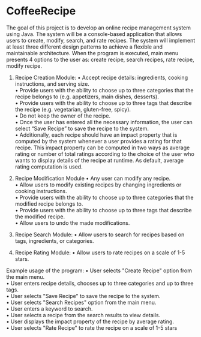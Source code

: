 # CoffeeRecipe
The goal of this project is to develop an online recipe management system using Java. The system will be a console-based application that allows users to create, modify, search, and rate recipes. The system will implement at least three different design patterns to achieve a flexible and maintainable architecture. When the program is executed, main menu presents 4 options to the user as: create recipe, search recipes, rate recipe, modify recipe.  

1. Recipe Creation Module:
• Accept recipe details: ingredients, cooking instructions, and serving size.  
• Provide users with the ability to choose up to three categories that the recipe belongs to (e.g. appetizers, main dishes, desserts).  
• Provide users with the ability to choose up to three tags that describe the recipe (e.g. vegetarian, gluten-free, spicy).  
• Do not keep the owner of the recipe.   
• Once the user has entered all the necessary information, the user can select “Save Recipe” to save the recipe to the system.  
• Additionally, each recipe should have an impact property that is computed by the system whenever a user provides a rating for that recipe. This impact property can be computed in two ways as average rating or number of total ratings according to the choice of the user who wants to display details of the recipe at runtime. As default, average rating computation is used.

2. Recipe Modification Module 
• Any user can modify any recipe.  
• Allow users to modify existing recipes by changing ingredients or cooking instructions.  
• Provide users with the ability to choose up to three categories that the modified recipe belongs to.  
• Provide users with the ability to choose up to three tags that describe the modified recipe.  
• Allow users to undo the made modifications.  

3. Recipe Search Module:
• Allow users to search for recipes based on tags, ingredients, or categories.

4. Recipe Rating Module:
• Allow users to rate recipes on a scale of 1-5 stars.

Example usage of the program:
• User selects "Create Recipe" option from the main menu.  
• User enters recipe details, chooses up to three categories and up to three tags.  
• User selects "Save Recipe" to save the recipe to the system.  
• User selects "Search Recipes" option from the main menu.  
• User enters a keyword to search.  
• User selects a recipe from the search results to view details.  
• User displays the impact property of the recipe by average rating.  
• User selects "Rate Recipe" to rate the recipe on a scale of 1-5 stars  
